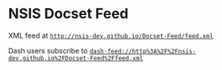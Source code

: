 # NSIS Docset Feed

XML feed at [`http://nsis-dev.github.io/Docset-Feed/feed.xml`](http://nsis-dev.github.io/Docset-Feed/feed.xml)

Dash users subscribe to [`dash-feed://http%3A%2F%2Fnsis-dev.github.io%2FDocset-Feed%2Ffeed.xml`](dash-feed://http%3A%2F%2Fnsis-dev.github.io%2FDocset-Feed%2Ffeed.xml)